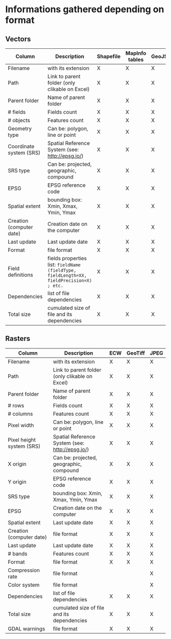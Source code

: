 # Informations gathered depending on format

## Vectors

| Column  | Description | Shapefile | MapInfo tables | GeoJSON | GML | KML | DWG |
| ------- | ----------- | --------- | -------------- | ------- | --- | --- | --- |
| Filename  | with its extension  | X | X | X | X | X | X |
| Path  |  Link to parent folder (only clikable on Excel) | X | X | X | X | X | X |
| Parent folder  | Name of parent folder | X | X | X | X | X | X |
| # fields  | Fields count | X | X | X | X | X | |
| # objects  | Features count | X | X | X | X | X | |
| Geometry type  | Can be: polygon, line or point | X | X | X | X | X | |
| Coordinate system (SRS)  | Spatial Reference System (see: http://epsg.io/) | X | X | X | X | X | |
| SRS type  | Can be: projected, geographic, compound | X | X | X | X | X | |
| EPSG  | EPSG reference code | X | X | X | X | X | |
| Spatial extent  | bounding box: Xmin, Xmax, Ymin, Ymax | X | X | X | X | X | |
| Creation (computer date)  | Creation date on the computer | X | X | X | X | X | X |
| Last update  | Last update date | X | X | X | X | X | X |
| Format  | file format | X | X | X | X | X | X |
| Field definitions  | fields properties list: `fieldName (fieldType, fieldLength=XX, fieldPrecision=X) ; etc.` | X | X | X | X | X | |
| Dependencies  | list of file dependencies | X | X | X | X | X | |
| Total size  | cumulated size of file and its dependencies | X | X | X | X | X | |

## Rasters

| Column  | Description | ECW | GeoTiff | JPEG |
| ------- | ----------- | ----| ------- | ---- |
| Filename  | with its extension  | X | X | X |
| Path  |  Link to parent folder (only clikable on Excel) | X | X | X |
| Parent folder  | Name of parent folder | X | X | X |
| # rows  | Fields count | X | X | X |
| # columns  | Features count | X | X | X |
| Pixel width  | Can be: polygon, line or point | X | X | X |
| Pixel height system (SRS)  | Spatial Reference System (see: http://epsg.io/) | X | X | X |
| X origin  | Can be: projected, geographic, compound | X | X | X |
| Y origin  | EPSG reference code | X | X | X |
| SRS type  | bounding box: Xmin, Xmax, Ymin, Ymax | X | X | X |
| EPSG  | Creation date on the computer | X | X | X |
| Spatial extent  | Last update date | X | X | X |
| Creation (computer date)  | file format | X | X | X |
| Last update  | Last update date | X | X | X | X | X |
| # bands  | Features count | X | X | X |
| Format  | file format | X | X | X |
| Compression rate  | file format |  |  | X |
| Color system  | file format |  |  | X |
| Dependencies  | list of file dependencies | X | X | X |
| Total size  | cumulated size of file and its dependencies | X | X | X |
| GDAL warnings  | file format | X | X | X |

